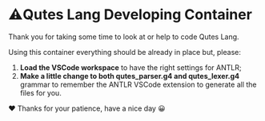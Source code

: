 # ⚠️Qutes Lang Developing Container

Thank you for taking some time to look at or help to code Qutes Lang.

Using this container everything should be already in place but, please:
1. **Load the VSCode workspace** to have the right settings for ANTLR;
2. **Make a little change to both qutes_parser.g4 and qutes_lexer.g4** grammar to remember the ANTLR VSCode extension to generate all the files for you.

❤️ Thanks for your patience, have a nice day 😀